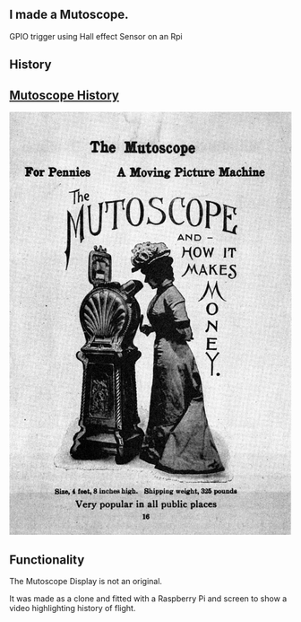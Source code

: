 
## I made a Mutoscope.

GPIO trigger using Hall effect Sensor on an Rpi

## History

## [Mutoscope History](https://www.wikiwand.com/en/Mutoscope)

![Mutoscope](/assets/images/640px-Mutoscope,_1899_(bis).jpg)


## Functionality

The Mutoscope Display is not an original.

It was made as a clone and fitted with a Raspberry Pi and screen to show a video highlighting history of flight.


